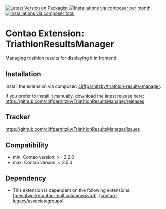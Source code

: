 [![Latest Version on Packagist](http://img.shields.io/packagist/v/cliffparnitzky/triathlon-results-manager.svg?style=flat)](https://packagist.org/packages/cliffparnitzky/triathlon-results-manager)
[![Installations via composer per month](http://img.shields.io/packagist/dm/cliffparnitzky/triathlon-results-manager.svg?style=flat)](https://packagist.org/packages/cliffparnitzky/triathlon-results-manager)
[![Installations via composer total](http://img.shields.io/packagist/dt/cliffparnitzky/triathlon-results-manager.svg?style=flat)](https://packagist.org/packages/cliffparnitzky/triathlon-results-manager)

Contao Extension: TriathlonResultsManager
=========================================

Managing triathlon results for displaying it in frontend.


Installation
------------

Install the extension via composer: [cliffparnitzky/triathlon-results-manager](https://packagist.org/packages/cliffparnitzky/triathlon-results-manager).

If you prefer to install it manually, download the latest release here: https://github.com/cliffparnitzky/TriathlonResultsManager/releases


Tracker
-------

https://github.com/cliffparnitzky/TriathlonResultsManager/issues


Compatibility
-------------

- min. Contao version: >= 3.2.0
- max. Contao version: <  3.5.0


Dependency
----------

- This extension is dependent on the following extensions: [[menatwork/contao-multicolumnwizard]](https://packagist.org/packages/menatwork/contao-multicolumnwizard), [[contao-legacy/associategroups]](https://legacy-packages-via.contao-community-alliance.org/packages/contao-legacy/associategroups)